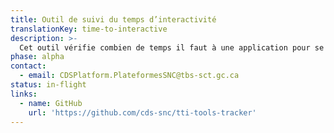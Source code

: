 ```yaml
---
title: Outil de suivi du temps d’interactivité
translationKey: time-to-interactive
description: >-
  Cet outil vérifie combien de temps il faut à une application pour se charger complètement.
phase: alpha
contact:
  - email: CDSPlatform.PlateformesSNC@tbs-sct.gc.ca
status: in-flight
links:
  - name: GitHub
    url: 'https://github.com/cds-snc/tti-tools-tracker'
---
```


